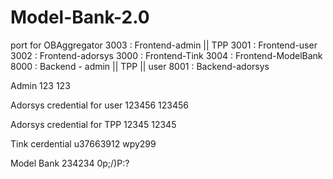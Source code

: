 # Model-Bank-2.0

port for OBAggregator
3003 : Frontend-admin || TPP
3001 : Frontend-user
3002 : Frontend-adorsys
3000 : Frontend-Tink
3004 : Frontend-ModelBank
8000 : Backend - admin || TPP || user
8001 : Backend-adorsys

Admin
123
123

Adorsys credential for user
123456
123456

Adorsys credential for TPP
12345
12345

Tink cerdential
u37663912
wpy299

Model Bank
234234
0p;/)P:?


